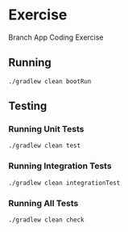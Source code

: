 # Exercise
Branch App Coding Exercise

## Running
```shell
./gradlew clean bootRun
```

## Testing

### Running Unit Tests
```shell
./gradlew clean test
```

### Running Integration Tests
```shell
./gradlew clean integrationTest
```

### Running All Tests
```shell
./gradlew clean check
```
